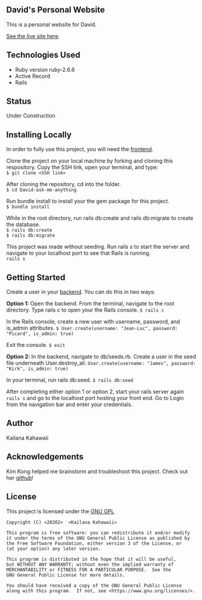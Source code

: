 ## David's Personal Website 

This is a personal website for David. 

[See the live site here](https://david-quora-frontend.firebaseapp.com/).

## Technologies Used 
* Ruby version ruby-2.6.6 
* Active Record
* Rails

## Status 
Under Construction

## Installing Locally 
In order to fully use this project, you will need the [frontend](https://github.com/kailanak1/David-Ask-Me-Anything-FE).

Clone the project on your local machine by forking and cloning this respository. Copy the SSH link, open your terminal, and type:  
```$ git clone <SSH link>```

After cloning the repository, cd into the folder.  
```$ cd David-ask-me-anything```

Run bundle install to install your the gem package for this project.  
```$ bundle install```

While in the root directory, run rails db:create and rails db:migrate to create the database.   
```$ rails db:create```  
```$ rails db:migrate```

This project was made without seeding. Run rails s to start the server and navigate to your localhost port to see that Rails is running.  
```rails s```

## Getting Started
Create a user in your [backend](https://github.com/kailanak1/David-ask-me-any). You can do this in two ways: 

**Option 1:**
Open the backend. From the terminal, navigate to the root directory. Type rails c to open your the Rails console. 
```$ rails c```

In the Rails console, create a new user with username, password, and is_admin attributes. 
```$ User.create(username: "Jean-Luc", password: "Picard", is_admin: true)```

Exit the console.
```$ exit``` 

**Option 2:** 
In the backend, navigate to db/seeds.rb. Create a user in the seed file underneath User.destroy_all. 
```User.create(username: "James", password: "Kirk", is_admin: true)```

In your terminal, run rails db:seed. 
```$ rails db:seed```

After completing either option 1 or option 2, start your rails server again ```rails s``` and go to the localhost port hosting your front end. Go to Login from the navigation bar and enter your credentials. 

## Author 
Kailana Kahawaii

## Acknowledgements 
Kim Kong helped me brainstorm and troubleshoot this project. Check out her [github](https://github.com/nk2303)!


## License 
This project is licensed under the [GNU GPL](https://www.gnu.org/licenses/gpl-3.0.en.html)

    Copyright (C) <20202>  <Kailana Kahawaii>

    This program is free software: you can redistribute it and/or modify
    it under the terms of the GNU General Public License as published by
    the Free Software Foundation, either version 3 of the License, or
    (at your option) any later version.

    This program is distributed in the hope that it will be useful,
    but WITHOUT ANY WARRANTY; without even the implied warranty of
    MERCHANTABILITY or FITNESS FOR A PARTICULAR PURPOSE.  See the
    GNU General Public License for more details.

    You should have received a copy of the GNU General Public License
    along with this program.  If not, see <https://www.gnu.org/licenses/>.


